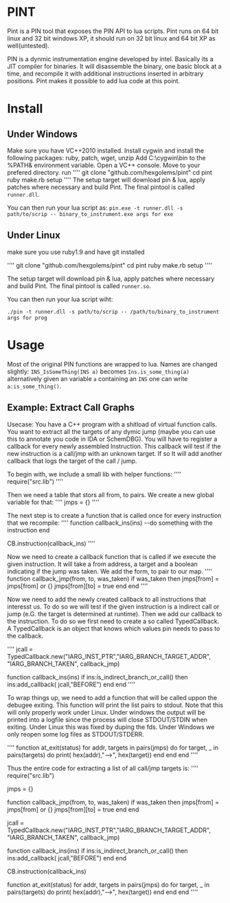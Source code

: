 PINT
====

Pint is a PIN tool that exposes the PIN API to lua scripts.
Pint runs on 64 bit linux and 32 bit windows XP, it should run on 32 bit linux and 64 bit XP as well(untested). 

PIN is a dynmic instrumentation engine developed by intel. Basically its a JIT compiler for binaries. It will disassemble the binary, one basic block at a time, and recompile it with additional instructions inserted in arbitrary positions. Pint makes it possible to add lua code at this point. 

Install
=======
Under Windows
-------------
Make sure you have VC++2010 installed.
Install cygwin and install the following packages: ruby, patch, wget, unzip
Add C:\cygwin\bin to the %PATH& environment variable.
Open a VC++ console.
Move to your prefered directory.
run 
''''
git clone "github.com/hexgolems/pint"
cd pint
ruby make.rb setup
''''
The setup target will download pin & lua, apply patches where necessary and build Pint. The final pintool is called `runner.dll`.

You can then run your lua script as:
`pin.exe -t runner.dll -s path/to/scrip -- binary_to_instrument.exe args for exe`


Under Linux
-----------

make sure you use ruby1.9 and have git installed

''''
git clone "github.com/hexgolems/pint"
cd pint
ruby make.rb setup
''''

The setup target will download pin & lua, apply patches where necessary and build Pint. The final pintool is called `runner.so`.

You can then run your lua script wiht:

`./pin -t runner.dll -s path/to/scrip -- /path/to/binary_to_instrument args for prog`


Usage
=====

Most of the original PIN functions are wrapped to lua. Names are changed slightly: `INS_IsSomeThing(INS a)` becomes `Ins.is_some_thing(a)` alternatively given an variable `a` containing an `INS` one can write `a:is_some_thing()`.

Example: Extract Call Graphs
----------------------------

Usecase: You have a C++ program with a shitload of virtual function calls. You want to extract all the targets of any dymic jump (maybe you can use this to annotate you code in IDA or SchemDBG). You will have to register a callback for every newly assembled Instruction. This callback will test if the new instruction is a call/jmp with an unknown target. If so It will add another callback that logs the target of the call / jump.

To begin with, we include a small lib with helper functions:
''''
require("src.lib")
''''

Then we need a table that stors all from, to pairs. We create a new global variable for that:
''''
jmps = {}
''''

The next step is to create a function that is called once for every instruction that we recompile:
''''
function callback_ins(ins)
	--do something with the instruction
end

CB.instruction(callback_ins)
''''

Now we need to create a callback function that is called if we execute the given instruction. It will take a from address, a target and a boolean indicating if the jump was taken. We add the form, to pair to our map.
''''
function callback_jmp(from, to, was_taken)
	if was_taken then 
		jmps[from] = jmps[from] or {}
		jmps[from][to] = true
	end
end
''''

Now we need to add the newly created callback to all instructions that interesst us. To do so we will test if the given instruction is a indirect call or jump (e.G. the target is determined at runtime). Then we add our callback to the instruction. To do so we first need to create a so called TypedCallback. A TypedCallback is an object that knows which values pin needs to pass to the callback. 

''''
jcall = TypedCallback.new("IARG_INST_PTR","IARG_BRANCH_TARGET_ADDR", "IARG_BRANCH_TAKEN", callback_jmp)

function callback_ins(ins)
		if ins:is_indirect_branch_or_call() then
			ins:add_callback( jcall,"BEFORE")
		end
end
''''

To wrap things up, we need to add a function that will be called uppon the debugee exiting. This function will print the list pairs to stdout. Note that this will only properly work under Linux. Under windows the output will be printed into a logfile since the process will close STDOUT/STDIN when exiting. Under Linux this was fixed by duping the fds. Under Windows we only reopen some log files as STDOUT/STDERR.

''''
function at_exit(status)
	for addr, targets in pairs(jmps) do
		for target, _ in pairs(targets) do
			print( hex(addr),"-->", hex(target))
		end
	end
end
''''

Thus the entire code for extracting a list of all call/jmp targets is:
''''
require("src.lib")

jmps = {}

function callback_jmp(from, to, was_taken)
	if was_taken then 
		jmps[from] = jmps[from] or {}
		jmps[from][to] = true
	end
end

jcall = TypedCallback.new("IARG_INST_PTR","IARG_BRANCH_TARGET_ADDR", "IARG_BRANCH_TAKEN", callback_jmp)

function callback_ins(ins)
		if ins:is_indirect_branch_or_call() then
			ins:add_callback( jcall,"BEFORE")
		end
end

CB.instruction(callback_ins)

function at_exit(status)
	for addr, targets in pairs(jmps) do
		for target, _ in pairs(targets) do
			print( hex(addr),"-->", hex(target))
		end
	end
end
''''
